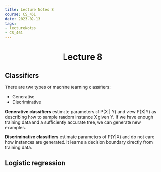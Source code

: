 ```yaml
---
title: Lecture Notes 8
course: CS_461
date: 2023-02-13
tags: 
- lectureNotes
- CS_461
---
```


<center><h1>Lecture 8</h1></center>

## Classifiers
There are two types of machine learning classifiers:
- Generative
- Discriminative

**Generative classifiers** estimate parameters of P(X | Y) and view P(X|Y) as describing how to sample random instance X given Y. If we have enough training data and a sufficiently accurate tree, we can generate new examples.

**Discriminative classifiers** estimate parameters of P(Y|X) and do not care how instances are generated. It learns a decision boundary directly from training data.

## Logistic regression
